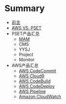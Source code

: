# Summary

* [前言](README.md)
* [AWS VS. PSET](aws-vs-pset.md)
* PSET产品汇总
  * [MAM](mam.md)
  * CMS
  * YYSJ
  * Project
  * Monitor
* AWS产品汇总
  * [AWS CodeCommit](aws-codecommit.md)
  * [AWS Cloud9](aws-cloud9.md)
  * [AWS CodeBuild](aws-codebuild.md)
  * [AWS CodeDeploy](aws-codedeploy.md)
  * [AWS Pipeline](aws-pipeline.md)
  * [Amazon CloudWatch](amazon-cloudwatch.md)

